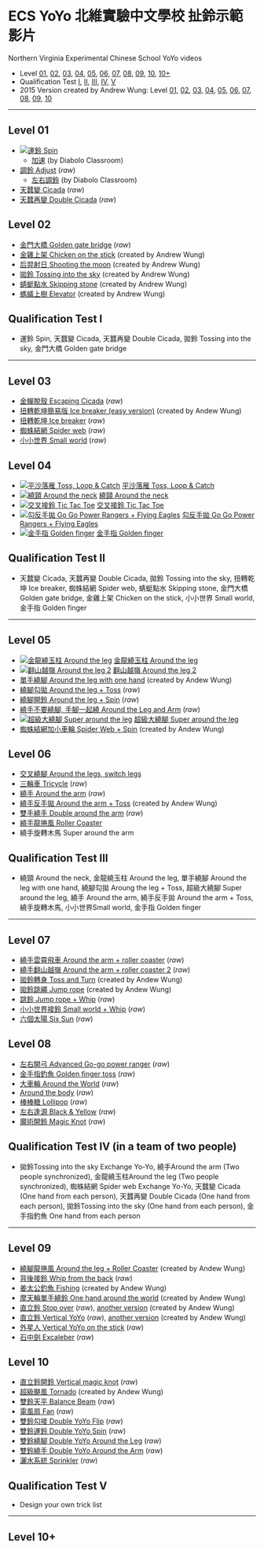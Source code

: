 # ECS YoYo 北維實驗中文學校 扯鈴示範影片
Northern Virginia Experimental Chinese School YoYo videos

- Level [01](#ll01), [02](#ll02), [03](#ll03), [04](#ll04), [05](#ll05), [06](#ll06), [07](#ll07), [08](#ll08), [09](#ll09), [10](#ll10), [10+](#ll10plus)
- Qualification Test [I](#q01), [II](#q02), [III](#q03), [IV](#q04), [V](#q05)
- 2015 Version created by Andrew Wung: Level [01](https://youtu.be/dd6FFrPcblc), [02](https://youtu.be/E4jf9y-LVZQ), [03](https://youtu.be/PXKNq-M5Dwg), [04](https://youtu.be/RXGXWP8Rsso), [05](https://youtu.be/aO1W1Mn0A0s), [06](https://youtu.be/bH4eLjOnyjQ), [07](https://youtu.be/qoagmpvSfiI), [08](https://youtu.be/LcHkXJRF-3Y), [09](https://youtu.be/VImuoI2tGkY), [10](https://youtu.be/OQs9eugfQGw)
 
---

<a name="ll01"></a>
## Level 01
- [<img align="top" src="https://img.youtube.com/vi/U8GGXXWstGo/1.jpg">運鈴 Spin](https://youtu.be/U8GGXXWstGo)
  - [加速](https://youtu.be/dXdnM9AlSjc) (by Diabolo Classroom)
- [調鈴 Adjust](https://youtu.be/2L3DUwRd5E0) (_raw_)
  - [左右調鈴](https://youtu.be/uSwYhrmIwhg) (by Diabolo Classroom)
- [天蠺變 Cicada](https://youtu.be/RQoYQ50tAPc) (_raw_)
- [天蠺再變 Double Cicada](https://youtu.be/RQoYQ50tAPc) (_raw_)

<a name="ll02"></a>
## Level 02
- [金門大橋 Golden gate bridge](https://youtu.be/3srsMhELt9I) (_raw_)
- [金雞上架 Chicken on the stick](https://youtu.be/E4jf9y-LVZQ) (created by Andrew Wung)
- [后羿射日 Shooting the moon](https://youtu.be/E4jf9y-LVZQ?t=9) (created by Andrew Wung)
- [拋鈴 Tossing into the sky](https://youtu.be/E4jf9y-LVZQ?t=17) (created by Andrew Wung)
- [蜻蜓點水 Skipping stone](https://youtu.be/E4jf9y-LVZQ?t=26) (created by Andrew Wung)
- [螞蟻上樹 Elevator](https://youtu.be/E4jf9y-LVZQ?t=32) (created by Andrew Wung)

<a name="q01"></a>
## Qualification Test I
- 運鈴 Spin, 天蠺變 Cicada, 天蠺再變 Double Cicada, 拋鈴 Tossing into the sky, 金門大橋 Golden gate bridge

---

<a name="ll03"></a>
## Level 03
- [金蟬脫殼 Escaping Cicada](https://youtu.be/j4Y9ylM1UQA) (_raw_)
- [扭轉乾坤簡易版 Ice breaker (easy version)](https://youtu.be/PXKNq-M5Dwg?t=55) (created by Andew Wung)
- [扭轉乾坤 Ice breaker](https://youtu.be/LGwzy2c0E9s) (_raw_)
- [蜘蛛結網 Spider web](https://youtu.be/_zdZJ2GFNVU) (_raw_)
- [小小世界 Small world](https://youtu.be/5GLAHdt65Ew) (_raw_)

<a name="ll04"></a>
## Level 04
- [![平沙落雁 Toss, Loop & Catch](https://img.youtube.com/vi/-02sXw69IGk/2.jpg)](https://youtu.be/-02sXw69IGk)  [平沙落雁 Toss, Loop & Catch](https://youtu.be/-02sXw69IGk)
- [![繞頸 Around the neck](https://img.youtube.com/vi/ZRYEMFpZJG4/1.jpg)](https://youtu.be/ZRYEMFpZJG4)  [繞頸 Around the neck](https://youtu.be/ZRYEMFpZJG4)
- [![交叉接鈴 Tic Tac Toe](https://img.youtube.com/vi/9OW7Hq52Pkc/1.jpg)](https://youtu.be/9OW7Hq52Pkc)   [交叉接鈴 Tic Tac Toe](https://youtu.be/9OW7Hq52Pkc)
- [![勾反手拋 Go Go Power Rangers + Flying Eagles](https://img.youtube.com/vi/tEwPgmIxtIE/1.jpg)](https://youtu.be/tEwPgmIxtIE)    [勾反手拋 Go Go Power Rangers + Flying Eagles](https://youtu.be/tEwPgmIxtIE)
- [![金手指 Golden finger](https://img.youtube.com/vi/12BjduEY-kA/1.jpg)](https://youtu.be/12BjduEY-kA)  [金手指 Golden finger](https://youtu.be/12BjduEY-kA)

<a name="q02"></a>
## Qualification Test II
- 天蠺變 Cicada, 天蠺再變 Double Cicada, 拋鈴 Tossing into the sky, 扭轉乾坤 Ice breaker, 蜘蛛結網 Spider web, 蜻蜓點水 Skipping stone, 金門大橋 Golden gate bridge, 金雞上架 Chicken on the stick, 小小世界 Small world, 金手指 Golden finger

---

<a name="ll05"></a>
## Level 05
- [![金龍繞玉柱 Around the leg](https://img.youtube.com/vi/I8W7enNvJ68/1.jpg)](https://youtu.be/I8W7enNvJ68)   [金龍繞玉柱 Around the leg](https://youtu.be/I8W7enNvJ68)
- [![翻山越嶺 Around the leg 2](https://img.youtube.com/vi/fW6gMX5l_is/1.jpg)](https://youtu.be/fW6gMX5l_is)    [翻山越嶺 Around the leg 2](https://youtu.be/fW6gMX5l_is)
- [單手繞腳 Around the leg with one hand](https://youtu.be/aO1W1Mn0A0s?t=81) (created by Andew Wung)
- [繞腳勾拋 Around the leg + Toss](https://youtu.be/f9wV_XH264g) (_raw_)
- [繞腳開鈴 Around the leg + Spin](https://youtu.be/ff_n358qt64) (_raw_)
- [繞手不要繞腳, 手腳一起繞 Around the Leg and Arm](https://youtu.be/Rq1UMLFfLVk) (_raw_)
- [![超級大繞腳 Super around the leg](https://img.youtube.com/vi/fubA4Ni-K6s/1.jpg)](https://youtu.be/fubA4Ni-K6s)   [超級大繞腳 Super around the leg](https://youtu.be/fubA4Ni-K6s) 
- [蜘蛛結網加小車輪 Spider Web + Spin](https://youtu.be/aO1W1Mn0A0s?t=51) (created by Andew Wung)

<a name="ll06"></a>
## Level 06
- [交叉繞腳 Around the legs, switch legs](https://youtu.be/bH4eLjOnyjQ?t=33)
- [三輪車 Tricycle](https://youtu.be/0xu26NcLqsQ) (_raw_)
- [繞手 Around the arm](https://youtu.be/RrAzqlNEAt4) (_raw_)
- [繞手反手拋 Around the arm + Toss](https://youtu.be/bH4eLjOnyjQ) (created by Andew Wung)
- [雙手繞手 Double around the arm](https://youtu.be/ZylbmCcEeuM) (_raw_)
- [繞手龍捲風 Roller Coaster](https://youtu.be/bH4eLjOnyjQ?t=6)
- 繞手旋轉木馬 Super around the arm

<a name="q03"></a>
## Qualification Test III
- 繞頸 Around the neck, 金龍繞玉柱 Around the leg, 單手繞腳 Around the leg with one hand, 繞腳勾拋 Aroung the leg + Toss, 超級大繞腳 Super around the leg, 繞手 Around the arm, 繞手反手拋 Around the arm + Toss, 繞手旋轉木馬, 小小世界Small world, 金手指 Golden finger

---

<a name="ll07"></a>
## Level 07
- [繞手雲霄飛車 Around the arm + roller coaster](https://youtu.be/Yzy-1opuEnw) (_raw_)
- [繞手翻山越嶺 Around the arm + roller coaster 2](https://youtu.be/aOK_aJxaCOs) (_raw_)
- [拋鈴轉身 Toss and Turn](https://youtu.be/qoagmpvSfiI) (created by Andew Wung) 
- [拋鈴跳繩 Jump rope](https://youtu.be/qoagmpvSfiI?t=7) (created by Andew Wung)
- [跳鈴 Jump rope + Whip](https://youtu.be/WVWRFPIW7E8) (_raw_)
- [小小世界接鈴 Small world + Whip](https://youtu.be/csq-O368BHs) (_raw_)
- [六個太陽 Six Sun](https://youtu.be/8GwACKpgPAI) (_raw_)

<a name="ll08"></a>
## Level 08
- [左右開弓 Advanced Go-go power ranger](https://youtu.be/GaDFdiCnUTs) (_raw_)
- [金手指釣魚 Golden finger toss](https://youtu.be/dhB5JeAgB6g) (_raw_)
- [大車輪 Around the World](https://youtu.be/dLMpgWGmasQ) (_raw_)
- [Around the body](https://youtu.be/8IaOUZiuXq8) (_raw_)
- [棒棒糖 Lollipop](https://youtu.be/l3uTxH2yngI) (_raw_)
- [左右逢源 Black & Yellow](https://youtu.be/kync1sH3BJA) (_raw_)
- [魔術開鈴 Magic Knot](https://youtu.be/B8FP-SgCnFU) (_raw_)

<a name="q04"></a>
## Qualification Test IV (in a team of two people)
- 拋鈴Tossing into the sky Exchange Yo-Yo, 繞手Around the arm (Two people synchronized), 金龍繞玉柱Around the leg (Two people synchronized), 蜘蛛結網 Spider web Exchange Yo-Yo, 天蠺變 Cicada (One hand from each person), 天蠺再變 Double Cicada (One hand from each person), 拋鈴Tossing into the sky (One hand from each person), 金手指釣魚 One hand from each person

---

<a name="ll09"></a>
## Level 09
- [繞腳龍捲風 Around the leg + Roller Coaster](https://youtu.be/VImuoI2tGkY?t=92) (created by Andew Wung)
- [背後接鈴 Whip from the back](https://youtu.be/M3QrEEk7c6I) (_raw_)
- [姜太公釣魚 Fishing](https://youtu.be/VImuoI2tGkY?t=8) (created by Andew Wung)
- [摩天輪單手繞鈴 One hand around the world](https://youtu.be/VImuoI2tGkY?t=15) (created by Andew Wung)
- [直立鈴 Stop over](https://youtu.be/1_Q3zUpRT7M) (_raw_), [another version](https://youtu.be/VImuoI2tGkY?t=30) (created by Andew Wung)
- [直立鈴 Vertical YoYo](https://youtu.be/RaUxkDSBSXo) (_raw_), [another version](https://youtu.be/VImuoI2tGkY?t=39) (created by Andew Wung)
- [外星人 Vertical YoYo on the stick](https://youtu.be/NdtTdzzwJ3o) (_raw_)
- [石中劍 Excaleber](https://youtu.be/bgnGlpH-aXA) (_raw_)

<a name="ll10"></a>
## Level 10
- [直立鈴開鈴 Vertical magic knot]() (_raw_)
- [超級颶風 Tornado](https://youtu.be/OQs9eugfQGw?t=84) (created by Andew Wung)
- [雙鈴天平 Balance Beam](https://youtu.be/m6pdsCiz7ZA) (_raw_)
- [電風扇 Fan](https://youtu.be/3q9juOtIfbs) (_raw_)
- [雙鈴勾接 Double YoYo Flip](https://youtu.be/hUFkJ4vwUBk) (_raw_)
- [雙鈴運鈴 Double YoYo Spin](https://youtu.be/sa6CUpYqJUA) (_raw_)
- [雙鈴繞腳 Double YoYo Around the Leg](https://youtu.be/QHuQ-C9_kR4) (_raw_)
- [雙鈴繞手 Double YoYo Around the Arm](https://youtu.be/RNhvifFgklE) (_raw_)
- [灑水系統 Sprinkler](https://youtu.be/3vvEvma8vpg) (_raw_)

<a name="q05"></a>
## Qualification Test V
- Design your own trick list

---

<a name="ll10plus"></a>
## Level 10+
